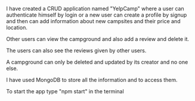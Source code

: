 I have created a CRUD application named "YelpCamp" where a user can authenticate  himself by login or a new user can create a profile by signup and then can add information about new campsites and their price and location. 

Other users can view the campground and also add a review and delete it.

The users can also see the reviews given by other users.

A campground can only be deleted and updated by its creator and no one else.

I have used MongoDB to store all  the information and to access them.

To start the app type "npm start" in the terminal
